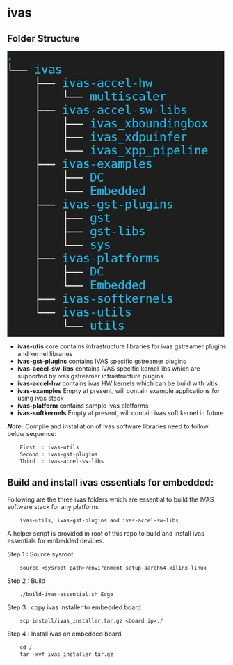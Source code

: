 # ivas

## Folder Structure

<img src = "./folder.JPG" align = "center">

- **ivas-utis** core contains infrastructure libraries for ivas gstreamer plugins and kernel libraries
- **ivas-gst-plugins** contains IVAS specific gstreamer plugins
- **ivas-accel-sw-libs** contains IVAS specific kernel libs which are supported by ivas gstreamer infrastructure plugins
- **ivas-accel-hw** contains ivas HW kernels which can be build with vitis
- **ivas-examples** Empty at present, will contain example applications for using ivas stack
- **ivas-platform** contains sample ivas platforms
- **ivas-softkernels** Empty at present, will contain ivas soft kernel in future

***Note:*** Compile and installation of ivas software libraries need to follow below sequence:
```
	First  : ivas-utils
	Second : ivas-gst-plugins
	Third  : ivas-accel-sw-libs
```

## Build and install ivas essentials for embedded:
Following are the three ivas folders which are essential to build the IVAS software stack for any platform:
```
	ivas-utils, ivas-gst-plugins and ivas-accel-sw-libs
```
A helper script is provided in root of this repo to build and install ivas essentials for embedded devices.

Step 1 : Source sysroot
```
	source <sysroot path>/environment-setup-aarch64-xilinx-linux
```
Step 2 : Build
```
	./build-ivas-essential.sh Edge
```
Step 3 : copy ivas installer to embedded board
```
	scp install/ivas_installer.tar.gz <board ip>:/
```
Step 4 : Install ivas on embedded board
```
	cd /
	tar -xvf ivas_installer.tar.gz
```
